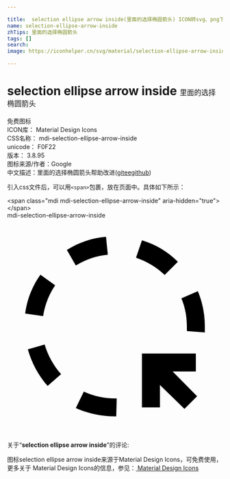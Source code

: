 ```yaml
---

title:  selection ellipse arrow inside(里面的选择椭圆箭头) ICON转svg、png下载
name: selection-ellipse-arrow-inside
zhTips: 里面的选择椭圆箭头
tags: []
search: 
image: https://iconhelper.cn/svg/material/selection-ellipse-arrow-inside.svg

---
```


# selection ellipse arrow inside  <small style="font-size: 60%;font-weight: 100">里面的选择椭圆箭头</small>


<div class="detail-page">
<p>
<span><span class="badge-success badge">免费图标</span> </span>
<br/>
<span>
ICON库：
<span class="badge-secondary badge">Material Design Icons</span> 
</span>
<br/>
<span>
CSS名称：
<span class="badge-secondary badge">mdi-selection-ellipse-arrow-inside</span> 
</span>
<br/>
<span>
unicode：
<span class="badge-secondary badge">F0F22</span> 
<copy-btn content='F0F22' btn-title=""></copy-btn>
<copy-btn :content='String.fromCodePoint(parseInt("F0F22", 16))' btn-title="复制U"></copy-btn>
</span>
<br/>
<span>
版本：
<span class="badge-secondary badge">3.8.95</span> 
</span>
<br/>
<span>图标来源/作者：<span class="badge-light badge">Google</span></span> 
<br/>
<span class="zh-detail">中文描述：<span class="badge-primary badge">里面的选择椭圆箭头</span><span class="help-link"><span>帮助改进</span>(<a href="https://gitee.com/liuwave/icon-helper/edit/master/json/material/selection-ellipse-arrow-inside.json" target="_blank" rel="noopener noreferrer">gitee</a><a href="https://github.com/liuwave/icon-helper/edit/master/json/material/selection-ellipse-arrow-inside.json" target="_blank" rel="noopener noreferrer">github</a></span>)</span><br/>
</p>
</div>
<div class="alert alert-dark">
  <i class="mdi mdi-selection-ellipse-arrow-inside mdi-48px"></i>
  <i class="mdi mdi-selection-ellipse-arrow-inside mdi-36px"></i>
  <i class="mdi mdi-selection-ellipse-arrow-inside mdi-24px"></i>
  <i class="mdi mdi-selection-ellipse-arrow-inside mdi-18px"></i>
</div>
<div>
  <p>引入css文件后，可以用<code>&lt;span&gt;</code>包裹，放在页面中。具体如下所示：    
  </p>
  <div class="alert alert-primary" style="font-size: 14px">
    &lt;span class="mdi mdi-selection-ellipse-arrow-inside" aria-hidden="true"&gt;&lt;/span&gt;
    <copy-btn content='<span class="mdi mdi-selection-ellipse-arrow-inside" aria-hidden="true"></span>'></copy-btn>
  </div>
  <div class="alert alert-secondary">
    <i class="mdi mdi-selection-ellipse-arrow-inside"
    style="font-size: 24px"
    aria-hidden="true"></i> mdi-selection-ellipse-arrow-inside
    <copy-btn content="mdi-selection-ellipse-arrow-inside" btn-title="复制图标名称"></copy-btn>
  </div>
</div>
<div id="svg" class="svg-wrap">
<svg xmlns="http://www.w3.org/2000/svg" viewBox="0 0 24 24"><path d="M11.2 4C9.94 4.12 8.72 4.53 7.64 5.2L6.64 3.47C7.95 2.64 9.45 2.13 11 2M17.53 6.25C16.62 5.39 15.53 4.73 14.34 4.33L15 2.39C16.5 2.84 17.89 3.66 19 4.78M5.34 7.41C4.64 8.44 4.19 9.6 4 10.83L2 10.55C2.2 9 2.79 7.5 3.7 6.23M22 12V12.66L20 12.5V12C20 10.92 19.81 9.86 19.39 8.86L21.22 8.06C21.75 9.31 22 10.65 22 12M6 17.3L4.5 18.61C3.47 17.43 2.72 16.04 2.3 14.53L4.17 14C4.53 15.22 5.16 16.35 6 17.3M12.14 22H12C10.5 22 9 21.68 7.64 21.07L8.53 19.24C9.62 19.75 10.8 20 12 20H12.19M17 21H15V15H21V17H18.42L21.14 19.76L19.73 21.17L17 18.5" /></svg>
</div>
<detail full-name='mdi-selection-ellipse-arrow-inside'></detail>
<div class="icon-detail__container">
<p>关于“<b>selection ellipse arrow inside</b>”的评论:</p>
</div>
<Vssue title="关于“selection ellipse arrow inside”的评论" />    
<div><p>图标selection ellipse arrow inside来源于Material Design Icons，可免费使用，更多关于 Material Design Icons的信息，参见：<a target="_blank" href="https://iconhelper.cn/material.html"> Material Design Icons</a>
</p></div>
